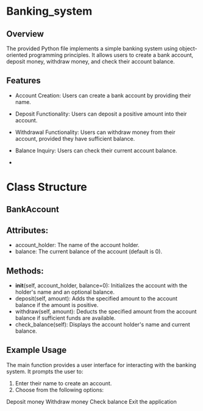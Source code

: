 # Banking_system
## Overview
The provided Python file implements a simple banking system using object-oriented programming principles. It allows users to create a bank account, deposit money, withdraw money, and check their account balance.

## Features
* Account Creation: Users can create a bank account by providing their name.
  
* Deposit Functionality: Users can deposit a positive amount into their account.
  
* Withdrawal Functionality: Users can withdraw money from their account, provided they have sufficient balance.
  
* Balance Inquiry: Users can check their current account balance.
* 
# Class Structure
## BankAccount
## Attributes:
* account_holder: The name of the account holder.
* balance: The current balance of the account (default is 0).
## Methods:

* __init__(self, account_holder, balance=0): Initializes the account with the holder's name and an optional balance.
* deposit(self, amount): Adds the specified amount to the account balance if the amount is positive.
* withdraw(self, amount): Deducts the specified amount from the account balance if sufficient funds are available.
* check_balance(self): Displays the account holder's name and current balance.
## Example Usage
The main function provides a user interface for interacting with the banking system. It prompts the user to:

1. Enter their name to create an account.
2. Choose from the following options:
   
Deposit money
Withdraw money
Check balance
Exit the application
